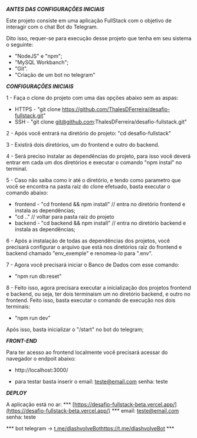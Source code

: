 ***ANTES DAS CONFIGURAÇÕES INICIAIS***

Este projeto consiste em uma aplicação FullStack com o objetivo de interagir com o chat Bot do Telegram.

Dito isso, requer-se para execução desse projeto que tenha em seu sistema o seguinte:

* "NodeJS" e "npm";
* "MySQL Workbanch";
* "Git".
* "Criação de um bot no telegram"

***CONFIGURAÇÕES INICIAIS***

1 - Faça o clone do projeto com uma das opções abaixo sem as aspas:

* HTTPS - "git clone https://github.com/ThalesDFerreira/desafio-fullstack.git"
* SSH - "git clone git@github.com:ThalesDFerreira/desafio-fullstack.git"


2 - Após você entrará na diretório do projeto:
"cd desafio-fullstack"


3 - Existirá dois diretórios, um do frontend e outro do backend.


4 - Será preciso instalar as dependências do projeto, para isso você deverá entrar em cada um dos diretórios e executar o comando "npm instal" no terminal.


5 - Caso não saiba como ir até o diretório, e tendo como parametro que você se encontra na pasta raiz do clone efetuado, basta executar o comando abaixo:

* frontend - "cd frontend && npm install" // entra no diretório frontend e instala as dependências;
* "cd .." // voltar para pasta raiz do projeto
* backend - "cd backend && npm install" // entra no diretório backend e instala as dependências;


6 - Após a instalação de todas as dependências dos projetos, você precisará configurar o arquivo que está nos diretórios raiz do frontend e backend chamado "env_exemple" e renomea-lo para ".env".


7 - Agora você precisará iniciar o Banco de Dados com esse comando:
* "npm run db:reset"


8 - Feito isso, agora precisara executar a inicialização dos projetos frontend e backend, ou seja, ter dois terminaism um no diretório backend, e outro no frontend. 
Feito isso, basta executar o comando de execução nos dois terminais:

* "npm run dev"

Após isso, basta inicializar o "/start" no bot do telegram;


***FRONT-END***

Para ter acesso ao frontend localmente você precisará acessar do navegador o endpoit abaixo:

* http://localhost:3000/

* para testar basta inserir o 
          email: teste@email.com
          senha: teste


***DEPLOY***

A aplicação está no ar:
*** [https://desafio-fullstack-beta.vercel.app/](https://desafio-fullstack-beta.vercel.app/) ***
          email: teste@email.com
          senha: teste

*** bot telegram -> [t.me/dlashvolveBot](https://t.me/dlashvolveBot)https://t.me/dlashvolveBot ***

